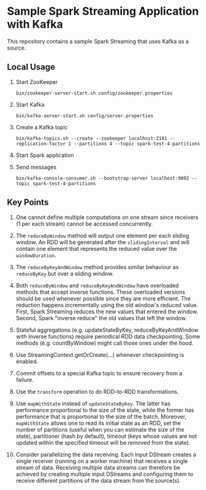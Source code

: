 # Sample Spark Streaming Application with Kafka

This repository contains a sample Spark Streaming that uses Kafka as a source. 

## Local Usage

1. Start ZooKeeper

    `bin/zookeeper-server-start.sh config/zookeeper.properties`

2. Start Kafka

    `bin/kafka-server-start.sh config/server.properties`
    
3. Create a Kafka topic

    `bin/kafka-topics.sh --create --zookeeper localhost:2181 --replication-factor 1 --partitions 4 --topic spark-test-4-partitions`
    
4. Start Spark application

5. Send messages

    `bin/kafka-console-consumer.sh --bootstrap-server localhost:9092 --topic spark-test-4-partitions`
    
## Key Points

1. One cannot define multiple computations on one stream since receivers (1 per each stream) cannot
 be accessed concurrently.

2. The `reduceByWindow` method will output one element per each sliding window. An RDD will be 
generated after the `slidingInterval` and will contain one element that represents the reduced 
value over the `windowDuration`. 

3. The `reduceByKeyAndWindow` method provides similar behaviour as `reduceByKey` but over a sliding window.

4. Both `reduceByWindow` and `reduceByKeyAndWindow` have overloaded methods that accept inverse functions. 
These overloaded versions should be used whenever possible since they are more efficient. The reduction
happens incrementally using the old window's reduced value. First, Spark Streaming reduces the new 
values that entered the window. Second, Spark "inverse reduce" the old values that left the window.

5. Stateful aggregations (e.g. updateStateByKey, reduceByKeyAndWindow with inverse functions) require
periodical RDD data checkpointing. Some methods (e.g. countByWindow) might call those ones under the hood.   

6. Use StreamingContext.getOrCreate(...) whenever checkpointing is enabled.

7. Commit offsets to a special Kafka topic to ensure recovery from a failure.

8. Use the `transform` operation to do RDD-to-RDD transformations.

9. Use `mapWithState` instead of `updateStateByKey`. The latter has performance proportional to the size
of the state, while the former has performance that is proportional to the size of the batch. Moreover,
`mapWithState` allows one to read its initial state as an RDD, set the number of partitions (useful when
you can estimate the size of the state), partitioner (hash by default), timeout (keys whose values are 
not updated within the specified timeout will be removed from the state).

10. Consider parallelizing the data receiving. Each input DStream creates a single receiver (running
 on a worker machine) that receives a single stream of data. Receiving multiple data streams can 
 therefore be achieved by creating multiple input DStreams and configuring them to receive different 
 partitions of the data stream from the source(s). 